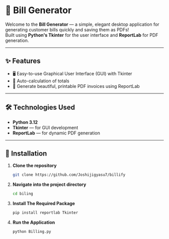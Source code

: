 # 🧾 Bill Generator

Welcome to the **Bill Generator** — a simple, elegant desktop application for generating customer bills quickly and saving them as PDFs!  
Built using **Python's Tkinter** for the user interface and **ReportLab** for PDF generation.

---

## ✨ Features

- 🖥️ Easy-to-use Graphical User Interface (GUI) with Tkinter
- 🧮 Auto-calculation of totals
- 📄 Generate beautiful, printable PDF invoices using ReportLab

---

## 🛠️ Technologies Used

- **Python 3.12**
- **Tkinter** — for GUI development
- **ReportLab** — for dynamic PDF generation

---
 
## 🚀 Installation

1. **Clone the repository**
   ```bash
   git clone https://github.com/Joshijigyasu7/billify
2. **Navigate into the project directory**
   ```bash
   cd biling
3. **Install The Required Package**
   ```bash
   pip install reportlab Tkinter
4. **Run the Application**
   ```bash
   python Billing.py
